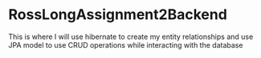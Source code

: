 # RossLongAssignment2Backend
This is where I will use hibernate to create my entity relationships and use JPA model to use CRUD operations while interacting with the database

